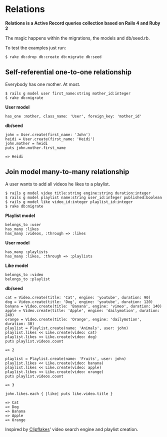# Relations

**Relations is a Active Record queries collection based on Rails 4 and Ruby 2**

The magic happens within the migrations, the models and db/seed.rb.

To test the examples just run:

```
$ rake db:drop db:create db:migrate db:seed
```

## Self-referential one-to-one relationship
Everybody has one mother. At most.

```
$ rails g model user first_name:string mother_id:integer
$ rake db:migrate
```

**User model**

```
has_one :mother, class_name: 'User', foreign_key: 'mother_id'
```

**db/seed**

```
john = User.create(first_name: 'John')
heidi = User.create(first_name: 'Heidi')
john.mother = heidi
puts john.mother.first_name
```

```
=> Heidi
```

## Join model many-to-many relationship
A user wants to add all videos he likes to a playlist.

```
$ rails g model video title:string engine:string duration:integer
$ rails g model playlist name:string user_id:integer published:boolean
$ rails g model like video_id:integer playlist_id:integer
$ rake db:migrate
```

**Playlist model**

```
belongs_to :user
has_many :likes
has_many :videos, :through => :likes
```

**User model**

```
has_many :playlists
has_many :likes, :through => :playlists
```

**Like model**

```
belongs_to :video
belongs_to :playlist
```

**db/seed**

```
cat = Video.create(title: 'Cat', engine: 'youtube', duration: 90)
dog = Video.create(title: 'Dog', engine: 'youtube', duration: 120)
banana = Video.create(title: 'Banana', engine: 'vimeo', duration: 140)
apple = Video.create(title: 'Apple', engine: 'dailymotion', duration: 240)
orange = Video.create(title: 'Orange', engine: 'dailymotion', duration: 30)
playlist = Playlist.create(name: 'Animals', user: john)
playlist.likes << Like.create(video: cat)
playlist.likes << Like.create(video: dog)
puts playlist.videos.count
```
```
=> 2
```

```
playlist = Playlist.create(name: 'Fruits', user: john)
playlist.likes << Like.create(video: banana)
playlist.likes << Like.create(video: apple)
playlist.likes << Like.create(video: orange)
puts playlist.videos.count
```

```
=> 3
```

```
john.likes.each { |like| puts like.video.title } 
```

```
=> Cat
=> Dog
=> Banana
=> Apple
=> Orange
```

Inspired by [Clipflakes](http://blog.clipflakes.tv/2010/01/24/eigene-clipsammlung-komfortabel-verwalten-2/)' video search engine and playlist creation.
